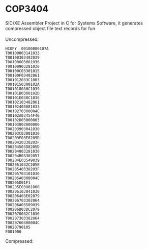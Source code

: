 # COP3404
SIC/XE Assembler Project in C for Systems Software, it generates compressed object file text records for fun<br><br>
Uncompressed:
```
HCOPY  00100000107A
T00100003141033
T00100303482039
T00100603001036
T00100903281030
T00100C03301015
T00100F03482061
T001012033C1003
T0010150300102A
T001018030C1039
T00101B0300102D
T00101E030C1036
T00102103482061
T00102403081033
T0010270300004C
T00102A03454F46
T00102D03000003
T00103003000000
T00203903041030
T00203C03001030
T00203F03E0205D
T0020420330203F
T00204503D8205D
T00204803281030
T00204B03302057
T00204E03549039
T002051032C205E
T0020540338203F
T00205703101036
T00205A0300004C
T00205D01F1
T00205E03001000
T00206103041030
T00206403E02079
T00206703302064
T00206A03509039
T00206D03DC2079
T002070032C1036
T00207303382064
T0020760300004C
T0020790105
E001000
```
Compressed:
